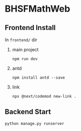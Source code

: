 # BHSFMathWeb
## Frontend Install
In `frontend/` dir
1. main project
   ```
   npm run dev
   ```
2. antd
    ```
    npm install antd --save
    ```
3. link
   ```
   npx @next/codemod new-link .
   ```
## Backend Start
```
python manage.py runserver
```